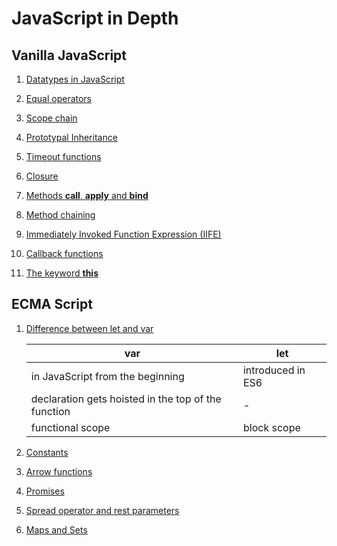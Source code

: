 # JavaScript in Depth

## Vanilla JavaScript

1. [Datatypes in JavaScript](./vanilla-javascript/datatypes)

2. [Equal operators](./vanilla-javascript/equal-operators.md)

3. [Scope chain](./vanilla-javascript/scope-chain.md)

4. [Prototypal Inheritance](./vanilla-javascript/prototypal-inheritance.md)

5. [Timeout functions](./vanilla-javascript/timeout-functions.md)

6. [Closure](./vanilla-javascript/closure.js)

7. [Methods **call**, **apply** and **bind**](./vanilla-javascript/call-apply-bind.js)

8. [Method chaining](./vanilla-javascript/method-chaining.js)

9. [Immediately Invoked Function Expression (IIFE)](./vanilla-javascript/immediately-invoked-function-expression.js)

10. [Callback functions](./vanilla-javascript/callback-functions.js)

11. [The keyword **this**](./vanilla-javascript/keyword-this)

## ECMA Script

1. [Difference between let and var](./ecma-script/let-var-difference.js)

    | var                                                   | let               |
    |-------------------------------------------------------|-------------------|
    | in JavaScript from the beginning                      | introduced in ES6 |
    | declaration gets hoisted in the top of the function   | -                 |
    | functional scope                                      | block scope       |

2. [Constants](./ecma-script/constants.js)

3. [Arrow functions](./ecma-script/arrow-functions.js)

4. [Promises](./ecma-script/promises.js)

5. [Spread operator and rest parameters](./ecma-script/spread-operator-and-rest-parameters)

6. [Maps and Sets](./ecma-script/maps-and-sets)
